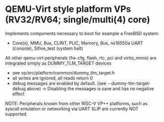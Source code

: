 # QEMU-Virt style platform VPs (RV32/RV64; single/multi(4) core)

Implements components necessary to boot for example a FreeBSD system:
 * Core(s), MMU, Bus, CLINT, PLIC, Memory, Bus, ns16550a UART (console), Sifive_test (system halt)

All other qemu-virt peripherals (fw-cfg, flash, rtc, pci and virtio_mmio) are integrated simply as DUMMY_TLM_TARGET devices
 * see vp/src/platform/common/dummy_tlm_target.h
 * all writes are ignored, all reads return 0
 * debug messages are enabled by default. (see --dummy-tlm-target-debug above) -> Disabling the messages is save and has no negative effect

NOTE: Peripherals known from other RISC-V VP++ platforms, such as syscall emulation or networking via UART SLIP are currently NOT supported.
